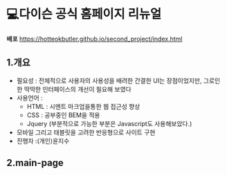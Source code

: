 # 💻다이슨 공식 홈페이지 리뉴얼

**배포**
  https://hotteokbutler.github.io/second_project/index.html

## 1.개요
  - 필요성 : 전체적으로 사용자의 사용성을 배려한 간결한 UI는 장점이었지만, 그로인한 딱딱한 인터페이스의 개선이 필요해 보였다
  - 사용언어 :
    - HTML : 시멘트 마크업을통한 웹 접근성 향상
    - CSS : 공부중인 BEM을 적용
    - Jquery (부분적으로 가능한 부분은 Javascript도 사용해보았다.)
  - 모바일 그리고 태블릿을 고려한 반응형으로 사이트 구현
  - 진행자 :(개인)윤지수

## 2.main-page
